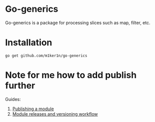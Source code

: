 # Go-generics

Go-generics is a package for processing slices such as map, filter, etc.

# Installation

```shell
go get github.com/m1ker1n/go-generics
```

# Note for me how to add publish further

Guides: 
1. [Publishing a module](https://go.dev/doc/modules/publishing)
2. [Module releases and versioning workflow](https://go.dev/doc/modules/release-workflow)
